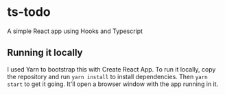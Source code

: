 # ts-todo
A simple React app using Hooks and Typescript

## Running it locally
I used Yarn to bootstrap this with Create React App. To run it locally, copy the repository and run `yarn install` to install dependencies. Then `yarn start` to get it going. It'll open a browser window with the app running in it.